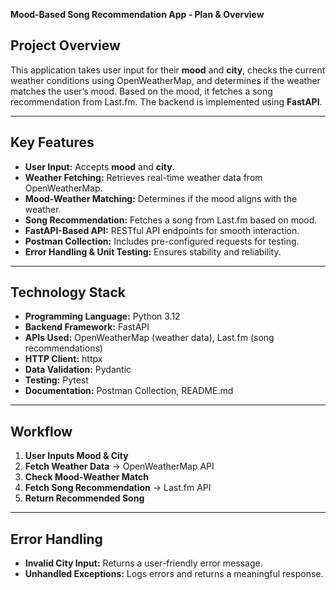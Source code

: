 **Mood-Based Song Recommendation App - Plan & Overview**

## **Project Overview**

This application takes user input for their **mood** and **city**, checks the current weather conditions using OpenWeatherMap, and determines if the weather matches the user’s mood. Based on the mood, it fetches a song recommendation from Last.fm. The backend is implemented using **FastAPI**.

---

## **Key Features**

- **User Input:** Accepts **mood** and **city**.
- **Weather Fetching:** Retrieves real-time weather data from OpenWeatherMap.
- **Mood-Weather Matching:** Determines if the mood aligns with the weather.
- **Song Recommendation:** Fetches a song from Last.fm based on mood.
- **FastAPI-Based API:** RESTful API endpoints for smooth interaction.
- **Postman Collection:** Includes pre-configured requests for testing.
- **Error Handling & Unit Testing:** Ensures stability and reliability.

---

## **Technology Stack**

- **Programming Language:** Python 3.12
- **Backend Framework:** FastAPI
- **APIs Used:** OpenWeatherMap (weather data), Last.fm (song recommendations)
- **HTTP Client:** httpx
- **Data Validation:** Pydantic
- **Testing:** Pytest
- **Documentation:** Postman Collection, README.md

---

## **Workflow**

1. **User Inputs Mood & City**
2. **Fetch Weather Data** → OpenWeatherMap API
3. **Check Mood-Weather Match**
4. **Fetch Song Recommendation** → Last.fm API
5. **Return Recommended Song**

---

## **Error Handling**

- **Invalid City Input:** Returns a user-friendly error message.
- **Unhandled Exceptions:** Logs errors and returns a meaningful response.
